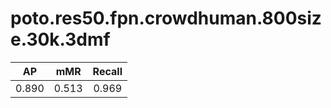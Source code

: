 # poto.res50.fpn.crowdhuman.800size.30k.3dmf

|  AP   |  mMR  |  Recall  |
|:-----:|:-----:|:--------:|
| 0.890 | 0.513 |  0.969   |
